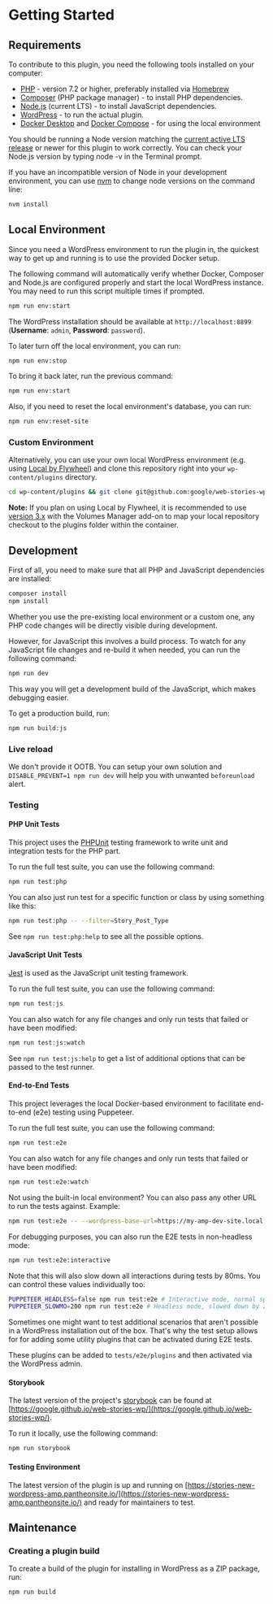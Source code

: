 # Getting Started

## Requirements

To contribute to this plugin, you need the following tools installed on your computer:

- [PHP](https://www.php.net/) - version 7.2 or higher, preferably installed via [Homebrew](https://brew.sh/)
- [Composer](https://getcomposer.org/) (PHP package manager) - to install PHP dependencies.
- [Node.js](https://nodejs.org/en/) (current LTS) - to install JavaScript dependencies.
- [WordPress](https://wordpress.org/download/) - to run the actual plugin.
- [Docker Desktop](https://www.docker.com/products/docker-desktop) and [Docker Compose](https://docs.docker.com/compose/install/) - for using the local environment

You should be running a Node version matching the [current active LTS release](https://github.com/nodejs/Release#release-schedule) or newer for this plugin to work correctly. You can check your Node.js version by typing node -v in the Terminal prompt.

If you have an incompatible version of Node in your development environment, you can use [nvm](https://github.com/creationix/nvm) to change node versions on the command line:

```bash
nvm install
```

## Local Environment

Since you need a WordPress environment to run the plugin in, the quickest way to get up and running is to use the provided Docker setup.

The following command will automatically verify whether Docker, Composer and Node.js are configured properly and start the local WordPress instance. You may need to run this script multiple times if prompted.

```bash
npm run env:start
```

The WordPress installation should be available at `http://localhost:8899` (**Username**: `admin`, **Password**: `password`).

To later turn off the local environment, you can run:

```bash
npm run env:stop
```

To bring it back later, run the previous command:

```bash
npm run env:start
```

Also, if you need to reset the local environment's database, you can run:

```bash
npm run env:reset-site
```

### Custom Environment

Alternatively, you can use your own local WordPress environment (e.g. using [Local by Flywheel](https://localbyflywheel.com/)) and clone this repository right into your `wp-content/plugins` directory.

```bash
cd wp-content/plugins && git clone git@github.com:google/web-stories-wp.git web-stories
```

**Note:** If you plan on using Local by Flywheel, it is recommended to use [version 3.x](https://localbyflywheel.com/community/t/no-way-to-install-addons-on-local-beta/14756/4) with the Volumes Manager add-on to map your local repository checkout to the plugins folder within the container.

## Development

First of all, you need to make sure that all PHP and JavaScript dependencies are installed:

```bash
composer install
npm install
```

Whether you use the pre-existing local environment or a custom one, any PHP code changes will be directly visible during development.

However, for JavaScript this involves a build process. To watch for any JavaScript file changes and re-build it when needed, you can run the following command:

```bash
npm run dev
```

This way you will get a development build of the JavaScript, which makes debugging easier.

To get a production build, run:

```bash
npm run build:js
```

### Live reload

We don't provide it OOTB. You can setup your own solution and `DISABLE_PREVENT=1 npm run dev` will help you with unwanted `beforeunload` alert.

### Testing

#### PHP Unit Tests

This project uses the [PHPUnit](https://phpunit.de/) testing framework to write unit and integration tests for the PHP part.

To run the full test suite, you can use the following command:

```bash
npm run test:php
```

You can also just run test for a specific function or class by using something like this:

```bash
npm run test:php -- --filter=Story_Post_Type
```

See `npm run test:php:help` to see all the possible options.

#### JavaScript Unit Tests

[Jest](https://jestjs.io/) is used as the JavaScript unit testing framework.

To run the full test suite, you can use the following command:

```bash
npm run test:js
```

You can also watch for any file changes and only run tests that failed or have been modified:

```bash
npm run test:js:watch
```

See `npm run test:js:help` to get a list of additional options that can be passed to the test runner.

#### End-to-End Tests

This project leverages the local Docker-based environment to facilitate end-to-end (e2e) testing using Puppeteer.

To run the full test suite, you can use the following command:

```bash
npm run test:e2e
```

You can also watch for any file changes and only run tests that failed or have been modified:

```bash
npm run test:e2e:watch
```

Not using the built-in local environment? You can also pass any other URL to run the tests against. Example:

```bash
npm run test:e2e -- --wordpress-base-url=https://my-amp-dev-site.local
```

For debugging purposes, you can also run the E2E tests in non-headless mode:

```bash
npm run test:e2e:interactive
```

Note that this will also slow down all interactions during tests by 80ms. You can control these values individually too:

```bash
PUPPETEER_HEADLESS=false npm run test:e2e # Interactive mode, normal speed.
PUPPETEER_SLOWMO=200 npm run test:e2e # Headless mode, slowed down by 200ms.
```

Sometimes one might want to test additional scenarios that aren't possible in a WordPress installation out of the box. That's why the test setup allows for for adding some utility plugins that can be activated during E2E tests.

These plugins can be added to `tests/e2e/plugins` and then activated via the WordPress admin.

#### Storybook

The latest version of the project's [storybook](https://storybook.js.org/) can be found at [https://google.github.io/web-stories-wp/](https://google.github.io/web-stories-wp/).

To run it locally, use the following command:

```bash
npm run storybook
```

#### Testing Environment

The latest version of the plugin is up and running on [https://stories-new-wordpress-amp.pantheonsite.io/](https://stories-new-wordpress-amp.pantheonsite.io/) and ready for maintainers to test.

## Maintenance

### Creating a plugin build

To create a build of the plugin for installing in WordPress as a ZIP package, run:

```bash
npm run build
```
